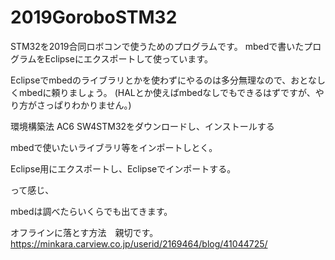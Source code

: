 # 2019GoroboSTM32
STM32を2019合同ロボコンで使うためのプログラムです。
mbedで書いたプログラムをEclipseにエクスポートして使っています。


Eclipseでmbedのライブラリとかを使わずにやるのは多分無理なので、おとなしくmbedに頼りましょう。
(HALとか使えばmbedなしでもできるはずですが、やり方がさっぱりわかりません。)

環境構築法
AC6 SW4STM32をダウンロードし、インストールする


mbedで使いたいライブラリ等をインポートしとく。


Eclipse用にエクスポートし、Eclipseでインポートする。


って感じ、


mbedは調べたらいくらでも出てきます。

オフラインに落とす方法　親切です。　　　　　　　　　　　　　　　　　　　　　　　　
https://minkara.carview.co.jp/userid/2169464/blog/41044725/
